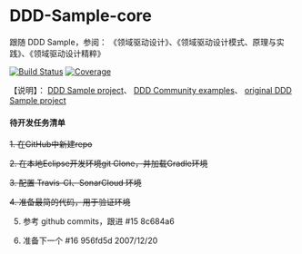 # DDD-Sample-core

跟随 DDD Sample，参阅：
	《领域驱动设计》、《领域驱动设计模式、原理与实践》、《领域驱动设计精粹》

[![Build Status](https://travis-ci.com/welldoer/DDD-Sample-core.svg?branch=master)](https://travis-ci.com/welldoer/DDD-Sample-core)
[![Coverage](https://sonarcloud.io/api/project_badges/measure?project=welldoer_DDD-Sample-core&metric=coverage)](https://sonarcloud.io/dashboard?id=welldoer_DDD-Sample-core)

【说明】：
[DDD Sample project](https://github.com/citerus/dddsample-core.git)、
[DDD Community examples](http://dddcommunity.org/examples2)、
[original DDD Sample project](http://dddsample.sourceforge.net)

#### 待开发任务清单

~~1. 在GitHub中新建repo~~

~~2. 在本地Eclipse开发环境git Clone，并加载Gradle环境~~

~~3. 配置 Travis-CI、SonarCloud 环境~~

~~4. 准备最简的代码，用于验证环境~~

5. 参考 github commits，跟进 #15 8c684a6

6. 准备下一个 #16 956fd5d      2007/12/20
